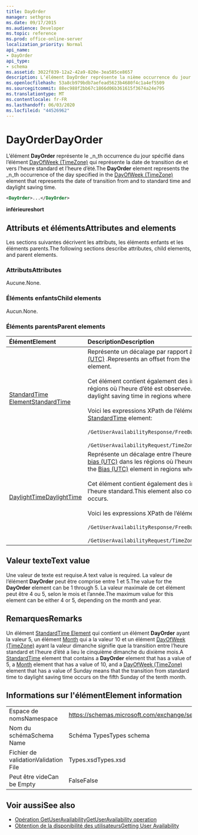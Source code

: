 ```yaml
---
title: DayOrder
manager: sethgros
ms.date: 09/17/2015
ms.audience: Developer
ms.topic: reference
ms.prod: office-online-server
localization_priority: Normal
api_name:
- DayOrder
api_type:
- schema
ms.assetid: 3022f839-12a2-42a9-820e-3ea585ce8657
description: L’élément DayOrder représente la nième occurrence du jour spécifié dans l’élément DayOfWeek (TimeZone) qui représente la date de transition de l’heure standard à l’heure d’été et de l’heure d’été.
ms.openlocfilehash: 53a8cb979bdb7aefead5623b4680f4c1a4ef5509
ms.sourcegitcommit: 88ec988f2bb67c1866d06b361615f3674a24e795
ms.translationtype: MT
ms.contentlocale: fr-FR
ms.lasthandoff: 06/03/2020
ms.locfileid: "44526962"
---
```

# <a name="dayorder"></a><span data-ttu-id="71ef8-103">DayOrder</span><span class="sxs-lookup"><span data-stu-id="71ef8-103">DayOrder</span></span>

<span data-ttu-id="71ef8-104">L’élément **DayOrder** représente le _n_th occurrence du jour spécifié dans l’élément [DayOfWeek (TimeZone)](dayofweek-timezone.md) qui représente la date de transition de et vers l’heure standard et l’heure d’été.</span><span class="sxs-lookup"><span data-stu-id="71ef8-104">The **DayOrder** element represents the  _n_th occurrence of the day specified in the [DayOfWeek (TimeZone)](dayofweek-timezone.md) element that represents the date of transition from and to standard time and daylight saving time.</span></span> 
  
```xml
<DayOrder>...</DayOrder>
```

<span data-ttu-id="71ef8-105">**inférieure**</span><span class="sxs-lookup"><span data-stu-id="71ef8-105">**short**</span></span>

## <a name="attributes-and-elements"></a><span data-ttu-id="71ef8-106">Attributs et éléments</span><span class="sxs-lookup"><span data-stu-id="71ef8-106">Attributes and elements</span></span>

<span data-ttu-id="71ef8-107">Les sections suivantes décrivent les attributs, les éléments enfants et les éléments parents.</span><span class="sxs-lookup"><span data-stu-id="71ef8-107">The following sections describe attributes, child elements, and parent elements.</span></span>
  
### <a name="attributes"></a><span data-ttu-id="71ef8-108">Attributs</span><span class="sxs-lookup"><span data-stu-id="71ef8-108">Attributes</span></span>

<span data-ttu-id="71ef8-109">Aucune.</span><span class="sxs-lookup"><span data-stu-id="71ef8-109">None.</span></span>
  
### <a name="child-elements"></a><span data-ttu-id="71ef8-110">Éléments enfants</span><span class="sxs-lookup"><span data-stu-id="71ef8-110">Child elements</span></span>

<span data-ttu-id="71ef8-111">Aucun.</span><span class="sxs-lookup"><span data-stu-id="71ef8-111">None.</span></span>
  
### <a name="parent-elements"></a><span data-ttu-id="71ef8-112">Éléments parents</span><span class="sxs-lookup"><span data-stu-id="71ef8-112">Parent elements</span></span>

|<span data-ttu-id="71ef8-113">**Élément**</span><span class="sxs-lookup"><span data-stu-id="71ef8-113">**Element**</span></span>|<span data-ttu-id="71ef8-114">**Description**</span><span class="sxs-lookup"><span data-stu-id="71ef8-114">**Description**</span></span>|
|:-----|:-----|
|[<span data-ttu-id="71ef8-115">StandardTime Element</span><span class="sxs-lookup"><span data-stu-id="71ef8-115">StandardTime</span></span>](standardtime.md) <br/> | <span data-ttu-id="71ef8-116">Représente un décalage par rapport à l’heure par rapport au temps universel coordonné (UTC) représenté par l’élément [bias (UTC)](bias-utc.md) .</span><span class="sxs-lookup"><span data-stu-id="71ef8-116">Represents an offset from the time relative to Coordinated Universal Time (UTC) represented by the [Bias (UTC)](bias-utc.md) element.</span></span><br/><br/><span data-ttu-id="71ef8-117">Cet élément contient également des informations sur la transition vers l’heure standard à partir de l’heure d’été dans les régions où l’heure d’été est observée.</span><span class="sxs-lookup"><span data-stu-id="71ef8-117">This element also contains information about the transition to standard time from daylight saving time in regions where daylight saving time is observed.</span></span><br/><br/><span data-ttu-id="71ef8-118">Voici les expressions XPath de l’élément [StandardTime Element](standardtime.md) :</span><span class="sxs-lookup"><span data-stu-id="71ef8-118">The following are the XPath expressions to the [StandardTime](standardtime.md) element:</span></span><br/><br/>`/GetUserAvailabilityResponse/FreeBusyResponseArray/FreeBusyResponse/FreeBusyView/WorkingHours/TimeZone/StandardTime`<br/><br/>`/GetUserAvailabilityRequest/TimeZone/StandardTime` <br/> |
|[<span data-ttu-id="71ef8-119">DaylightTime</span><span class="sxs-lookup"><span data-stu-id="71ef8-119">DaylightTime</span></span>](daylighttime.md) <br/> | <span data-ttu-id="71ef8-120">Représente un décalage entre l’heure par rapport au temps universel coordonné et l’heure UTC représentée par l’élément [bias (UTC)](bias-utc.md) dans les régions où l’heure d’été est observée.</span><span class="sxs-lookup"><span data-stu-id="71ef8-120">Represents an offset from the time relative to UTC represented by the [Bias (UTC)](bias-utc.md) element in regions where daylight saving time is observed.</span></span><br/><br/><span data-ttu-id="71ef8-121">Cet élément contient également des informations sur le moment où se produit la transition vers l’heure d’été à partir de l’heure standard.</span><span class="sxs-lookup"><span data-stu-id="71ef8-121">This element also contains information about when the transition to daylight saving time from standard time occurs.</span></span><br/><br/><span data-ttu-id="71ef8-122">Voici les expressions XPath de l’élément [DaylightTime](daylighttime.md) :</span><span class="sxs-lookup"><span data-stu-id="71ef8-122">The following are the XPath expressions to the [DaylightTime](daylighttime.md) element:</span></span><br/><br/>`/GetUserAvailabilityResponse/FreeBusyResponseArray/FreeBusyResponse/FreeBusyView/WorkingHours/TimeZone/DaylightTime`<br/><br/>`/GetUserAvailabilityRequest/TimeZone/DaylightTime` <br/> |
   
## <a name="text-value"></a><span data-ttu-id="71ef8-123">Valeur texte</span><span class="sxs-lookup"><span data-stu-id="71ef8-123">Text value</span></span>

<span data-ttu-id="71ef8-124">Une valeur de texte est requise.</span><span class="sxs-lookup"><span data-stu-id="71ef8-124">A text value is required.</span></span> <span data-ttu-id="71ef8-125">La valeur de l’élément **DayOrder** peut être comprise entre 1 et 5.</span><span class="sxs-lookup"><span data-stu-id="71ef8-125">The value for the **DayOrder** element can be 1 through 5.</span></span> <span data-ttu-id="71ef8-126">La valeur maximale de cet élément peut être 4 ou 5, selon le mois et l’année.</span><span class="sxs-lookup"><span data-stu-id="71ef8-126">The maximum value for this element can be either 4 or 5, depending on the month and year.</span></span> 
  
## <a name="remarks"></a><span data-ttu-id="71ef8-127">Remarques</span><span class="sxs-lookup"><span data-stu-id="71ef8-127">Remarks</span></span>

<span data-ttu-id="71ef8-128">Un élément [StandardTime Element](standardtime.md) qui contient un élément **DayOrder** ayant la valeur 5, un élément [Month](month.md) qui a la valeur 10 et un élément [DayOfWeek (TimeZone)](dayofweek-timezone.md) ayant la valeur dimanche signifie que la transition entre l’heure standard et l’heure d’été a lieu le cinquième dimanche du dixième mois.</span><span class="sxs-lookup"><span data-stu-id="71ef8-128">A [StandardTime](standardtime.md) element that contains a **DayOrder** element that has a value of 5, a [Month](month.md) element that has a value of 10, and a [DayOfWeek (TimeZone)](dayofweek-timezone.md) element that has a value of Sunday means that the transition from standard time to daylight saving time occurs on the fifth Sunday of the tenth month.</span></span> 
  
## <a name="element-information"></a><span data-ttu-id="71ef8-129">Informations sur l'élément</span><span class="sxs-lookup"><span data-stu-id="71ef8-129">Element information</span></span>

|||
|:-----|:-----|
|<span data-ttu-id="71ef8-130">Espace de noms</span><span class="sxs-lookup"><span data-stu-id="71ef8-130">Namespace</span></span>  <br/> |https://schemas.microsoft.com/exchange/services/2006/types  <br/> |
|<span data-ttu-id="71ef8-131">Nom du schéma</span><span class="sxs-lookup"><span data-stu-id="71ef8-131">Schema Name</span></span>  <br/> |<span data-ttu-id="71ef8-132">Schéma Types</span><span class="sxs-lookup"><span data-stu-id="71ef8-132">Types schema</span></span>  <br/> |
|<span data-ttu-id="71ef8-133">Fichier de validation</span><span class="sxs-lookup"><span data-stu-id="71ef8-133">Validation File</span></span>  <br/> |<span data-ttu-id="71ef8-134">Types.xsd</span><span class="sxs-lookup"><span data-stu-id="71ef8-134">Types.xsd</span></span>  <br/> |
|<span data-ttu-id="71ef8-135">Peut être vide</span><span class="sxs-lookup"><span data-stu-id="71ef8-135">Can be Empty</span></span>  <br/> |<span data-ttu-id="71ef8-136">False</span><span class="sxs-lookup"><span data-stu-id="71ef8-136">False</span></span>  <br/> |
   
## <a name="see-also"></a><span data-ttu-id="71ef8-137">Voir aussi</span><span class="sxs-lookup"><span data-stu-id="71ef8-137">See also</span></span>

- [<span data-ttu-id="71ef8-138">Opération GetUserAvailability</span><span class="sxs-lookup"><span data-stu-id="71ef8-138">GetUserAvailability operation</span></span>](getuseravailability-operation.md)
- [<span data-ttu-id="71ef8-139">Obtention de la disponibilité des utilisateurs</span><span class="sxs-lookup"><span data-stu-id="71ef8-139">Getting User Availability</span></span>](https://msdn.microsoft.com/library/d4133fcb-9b0f-4e6b-aadf-a389da83516a%28Office.15%29.aspx)

